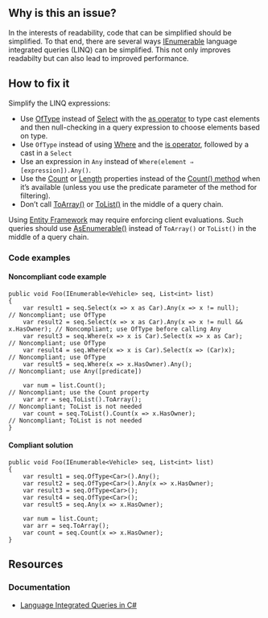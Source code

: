 ## Why is this an issue?

In the interests of readability, code that can be simplified should be simplified. To that end, there are several ways [IEnumerable](https://learn.microsoft.com/en-us/dotnet/api/system.collections.generic.ienumerable-1) language integrated queries (LINQ) can be
simplified. This not only improves readabilty but can also lead to improved performance.

## How to fix it

Simplify the LINQ expressions:

-   Use [OfType](https://learn.microsoft.com/en-us/dotnet/api/system.linq.enumerable.oftype) instead of [Select](https://learn.microsoft.com/en-us/dotnet/api/system.linq.enumerable.select) with the [as operator](https://learn.microsoft.com/en-us/dotnet/csharp/language-reference/operators/type-testing-and-cast#as-operator) to type cast
  elements and then null-checking in a query expression to choose elements based on type.
-   Use `OfType` instead of using [Where](https://learn.microsoft.com/en-us/dotnet/api/system.linq.enumerable.where) and the
  [is operator](https://learn.microsoft.com/en-us/dotnet/csharp/language-reference/operators/type-testing-and-cast#is-operator), followed
  by a cast in a `Select`
-   Use an expression in `Any` instead of `Where(element ⇒ [expression]).Any()`.
-   Use the [Count](https://learn.microsoft.com/en-us/dotnet/api/system.collections.generic.list-1.count) or [Length](https://learn.microsoft.com/en-us/dotnet/api/system.array.length) properties instead of the [Count() method](https://learn.microsoft.com/en-us/dotnet/api/system.linq.enumerable.count) when it’s available (unless you use the
  predicate parameter of the method for filtering).
-   Don’t call [ToArray()](https://learn.microsoft.com/en-us/dotnet/api/system.linq.enumerable.toarray) or [ToList()](https://learn.microsoft.com/en-us/dotnet/api/system.linq.enumerable.tolist) in the middle of a query chain.

Using [Entity Framework](https://learn.microsoft.com/en-us/ef/) may require enforcing client evaluations. Such queries should use [AsEnumerable()](https://learn.microsoft.com/en-us/dotnet/api/system.linq.enumerable.asenumerable) instead of `ToArray()` or
`ToList()` in the middle of a query chain.

### Code examples

#### Noncompliant code example

    public void Foo(IEnumerable<Vehicle> seq, List<int> list)
    {
        var result1 = seq.Select(x => x as Car).Any(x => x != null);               // Noncompliant; use OfType
        var result2 = seq.Select(x => x as Car).Any(x => x != null && x.HasOwner); // Noncompliant; use OfType before calling Any
        var result3 = seq.Where(x => x is Car).Select(x => x as Car);              // Noncompliant; use OfType
        var result4 = seq.Where(x => x is Car).Select(x => (Car)x);                // Noncompliant; use OfType
        var result5 = seq.Where(x => x.HasOwner).Any();                            // Noncompliant; use Any([predicate])
    
        var num = list.Count();                                                    // Noncompliant; use the Count property
        var arr = seq.ToList().ToArray();                                          // Noncompliant; ToList is not needed
        var count = seq.ToList().Count(x => x.HasOwner);                           // Noncompliant; ToList is not needed
    }

#### Compliant solution

    public void Foo(IEnumerable<Vehicle> seq, List<int> list)
    {
        var result1 = seq.OfType<Car>().Any();
        var result2 = seq.OfType<Car>().Any(x => x.HasOwner);
        var result3 = seq.OfType<Car>();
        var result4 = seq.OfType<Car>();
        var result5 = seq.Any(x => x.HasOwner);
    
        var num = list.Count;
        var arr = seq.ToArray();
        var count = seq.Count(x => x.HasOwner);
    }

## Resources

### Documentation

-   [Language Integrated Queries in C#](https://learn.microsoft.com/en-us/dotnet/csharp/linq)